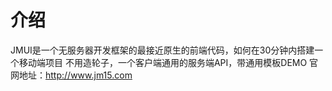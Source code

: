 # 介绍
JMUI是一个无服务器开发框架的最接近原生的前端代码，如何在30分钟内搭建一个移动端项目
不用造轮子，一个客户端通用的服务端API，带通用模板DEMO
官网地址：http://www.jm15.com

